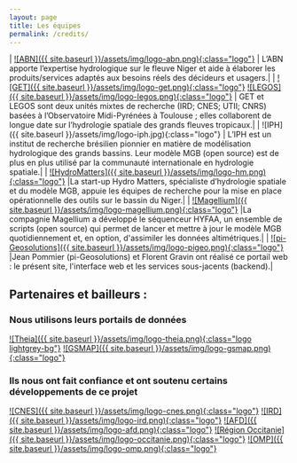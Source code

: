 ```yaml
---
layout: page
title: Les équipes
permalink: /credits/
---
```

| [![ABN]({{ site.baseurl }}/assets/img/logo-abn.png){:class="logo"}](http://www.abn.ne) | L’ABN  apporte l’expertise hydrologique sur le fleuve Niger et aide à élaborer les produits/services  adaptés aux besoins réels des décideurs et usagers.|
| [![GET]({{ site.baseurl }}/assets/img/logo-get.png){:class="logo"}](https://www.get.omp.eu/) [![LEGOS]({{ site.baseurl }}/assets/img/logo-legos.png){:class="logo"}](http://www.legos.obs-mip.fr/) | GET et  LEGOS sont deux unités mixtes de recherche (IRD; CNES; UTII; CNRS) basées à  l’Observatoire Midi-Pyrénées à Toulouse  ; elles collaborent de longue date sur l’hydrologie spatiale des grands fleuves tropicaux.|
| ![IPH]({{ site.baseurl }}/assets/img/logo-iph.jpg){:class="logo"} | L’IPH est un institut de recherche brésilien pionnier en matière de modélisation hydrologique des grands bassins. Leur modèle MGB (open source) est de plus en plus utilisé par la communauté internationale en hydrologie spatiale.|
| [![HydroMatters]({{ site.baseurl }}/assets/img/logo-hm.png){:class="logo"}](http://hydro-matters.fr) |La start-up Hydro Matters, spécialiste d’hydrologie spatiale et du modèle MGB, appuie les équipes de recherche pour la mise en place opérationnelle des outils sur le bassin du Niger.|
| [![Magellium]({{ site.baseurl }}/assets/img/logo-magellium.png){:class="logo"}](https://www.magellium.com/) |La compagnie Magellium a développé le séquenceur HYFAA, un ensemble de scripts (open source) qui permet de lancer et mettre à jour le modèle MGB quotidiennement et, en option, d'assimiler les données altimétriques.|
| [![pi-Geosolutions]({{ site.baseurl }}/assets/img/logo-pigeo.png){:class="logo"}](http://pi-geosolutions.fr) |Jean Pommier (pi-Geosolutions) et Florent Gravin ont réalisé ce portail web : le présent site, l'interface web et les services sous-jacents (backend).|

## Partenaires et bailleurs :

### Nous utilisons leurs portails de données  
[![Theia]({{ site.baseurl }}/assets/img/logo-theia.png){:class="logo lightgrey-bg"}](https://www.theia-land.fr)
[![GSMAP]({{ site.baseurl }}/assets/img/logo-gsmap.png){:class="logo"}](https://sharaku.eorc.jaxa.jp/GSMaP_NOW/index.htm)

### Ils nous ont fait confiance et ont soutenu certains développements de ce projet

[![CNES]({{ site.baseurl }}/assets/img/logo-cnes.png){:class="logo"}](https://cnes.fr)
[![IRD]({{ site.baseurl }}/assets/img/logo-ird.png){:class="logo"}](https://www.ird.fr/)
[![AFD]({{ site.baseurl }}/assets/img/logo-afd.png){:class="logo"}](https://www.afd.fr)
[![Région Occitanie]({{ site.baseurl }}/assets/img/logo-occitanie.png){:class="logo"}](https://www.laregion.fr/)
[![OMP]({{ site.baseurl }}/assets/img/logo-omp.png){:class="logo"}](https://www.omp.eu/)
